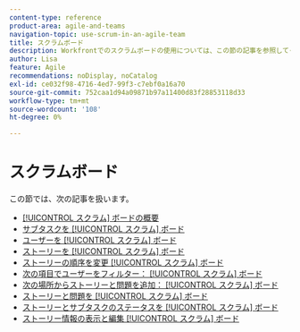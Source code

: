 ```yaml
---
content-type: reference
product-area: agile-and-teams
navigation-topic: use-scrum-in-an-agile-team
title: スクラムボード
description: Workfrontでのスクラムボードの使用については、この節の記事を参照してください。
author: Lisa
feature: Agile
recommendations: noDisplay, noCatalog
exl-id: ce032f98-4716-4ed7-99f3-c7ebf0a16a70
source-git-commit: 752caa1d94a09871b97a11400d83f28853118d33
workflow-type: tm+mt
source-wordcount: '108'
ht-degree: 0%

---
```


# スクラムボード

この節では、次の記事を扱います。

* [[!UICONTROL スクラム] ボードの概要](../../../agile/use-scrum-in-an-agile-team/scrum-board/scrum-board-overview.md)
* [サブタスクを [!UICONTROL スクラム] ボード](../../../agile/use-scrum-in-an-agile-team/scrum-board/add-a-subtask-to-an-existing-story-scrum.md)
* [ユーザーを [!UICONTROL スクラム] ボード](../../../agile/use-scrum-in-an-agile-team/scrum-board/assign-users-to-a-story-scrum.md)
* [ストーリーを [!UICONTROL スクラム] ボード](../../../agile/use-scrum-in-an-agile-team/scrum-board/categorize-stories-by-color.md)
* [ストーリーの順序を変更 [!UICONTROL スクラム] ボード](../../../agile/use-scrum-in-an-agile-team/scrum-board/change-order-of-stories.md)
* [次の項目でユーザーをフィルター： [!UICONTROL スクラム] ボード](../../../agile/use-scrum-in-an-agile-team/scrum-board/filter-by-user-scrum-board.md)
* [次の場所からストーリーと問題を追加： [!UICONTROL スクラム] ボード](../../../agile/use-scrum-in-an-agile-team/scrum-board/add-story-from-scrum-board.md)
* [ストーリーと問題を [!UICONTROL スクラム] ボード](../../../agile/use-scrum-in-an-agile-team/scrum-board/manage-scrum-board.md)
* [ストーリーとサブタスクのステータスを [!UICONTROL スクラム] ボード](../../../agile/use-scrum-in-an-agile-team/scrum-board/update-status-of-stories-and-subtasks.md)
* [ストーリー情報の表示と編集 [!UICONTROL スクラム] ボード](../../../agile/use-scrum-in-an-agile-team/scrum-board/view-and-edit-story-info.md)
